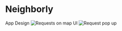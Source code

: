 # Neighborly

App Design
![Requests on map UI](https://github.com/user-attachments/assets/1364455f-3d63-4803-87c6-3cb3ae76e839)
![Request pop up](https://github.com/user-attachments/assets/995a1d01-451d-40b8-bba1-d7b2832f6501)
